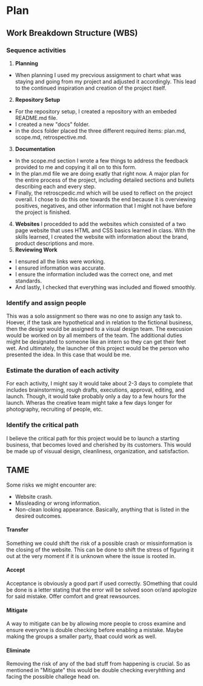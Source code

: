 # Plan
## Work Breakdown Structure (WBS)
### Sequence activities
1. **Planning**
- When planning I used my precvious assignment to chart what was staying and going from my project and adjusted it accordingly. This lead to the continued inspiration and creation of the project itself.
2. **Repository Setup**
- For the repository setup, I created a repository with an embeded README.md file.
- I created a new "docs" folder.
- in the docs folder placed the three different required items: plan.md, scope.md, retrospective.md.
3. **Documentation**
- In the scope.md section I wrote a few things to address the feedback provided to me and copying it all on to this form.
- In the plan.md file we are doing exatly that right now. A major plan for the entire process of the project, including detailed sections and bullets describing each and every step.
- Finally, the retroscpedic.md which will be used to reflect on the project overall. I chose to do this one towards the end because it is overviewing positives, negatives, and other information that I might not have before the project is finished.
4. **Websites**
I procedded to add the websites which consisted of a two page website that uses HTML and CSS basics learned in class. With the skills learned, I created the website with information about the brand, product descriptions and more.
5. **Reviewing Work**
- I ensured all the links were working.
- I ensured information was accurate.
- I ensure the information included was the correct one, and met standards.
- And lastly, I checked that everything was included and flowed smoothly.

### Identify and assign people 
This was a solo assignment so there was no one to assign any task to. Hoever, if the task are hypothetical and in relation to the fictional business, then the design would be assigned to a visual design team. The execusion would be worked on by all members of the team. The additional duties might be designated to someone like an intern so they can get their feet wet. And ultimately, the launcher of this project would be the person who presented the idea. In this case that would be me.
### Estimate the duration of each activity
For each activity, I might say it would take about 2-3 days to complete that includes brainstorming, rough drafts, executions, approval, editing, and launch. Though, it would take probably only a day to a few hours for the launch. Wheras the creative team might take a few days longer for photography, recruiting of people, etc.
### Identify the critical path
I believe the critical path for this project would be to launch a starting business, that becomes loved and cherished by its customers. This would be made up of visuual design, cleanliness, organization, and satisfaction.

## TAME
Some risks we might encounter are:
- Website crash.
- Missleading or wrong information.
- Non-clean looking appearance.
Basically, anything that is listed in the desired outcomes.
#### Transfer
Something we could shift the risk of a possible crash or missinformation is the closing of the website. This can be done to shift the stress of figuring it out at the very moment if it is unknown where the issue is rooted in.
#### Accept
Acceptance is obviously a good part if used correctly. SOmething that could be done is a letter stating that the error will be solved soon or/and apologize for said mistake. Offer comfort and great rewsources.
#### Mitigate
A way to mitigate can be by allowing more people to cross examine and ensure everyone is double checking before enabling a mistake. Maybe making the groups a smaller party, thaat could work as well.
#### Eliminate
Removing the risk of any of the bad stuff from happening is crucial. So as mentioned in "Mitigate" this would be double checking everyhthing and facing the possible challege head on.